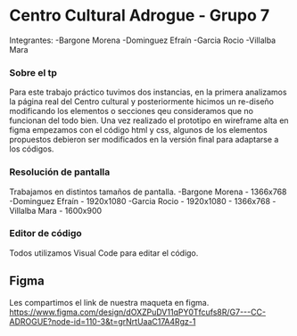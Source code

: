 # Centro Cultural Adrogue - Grupo 7
Integrantes:
            -Bargone Morena
            -Dominguez Efraín
            -Garcia Rocio
            -Villalba Mara
### Sobre el tp
Para este trabajo práctico tuvimos dos instancias, en la primera analizamos la página real del Centro cultural y posteriormente hicimos un re-diseño modificando los elementos o secciones qeu consideramos que no funcionan del todo bien. Una vez realizado el prototipo en wireframe alta en figma empezamos con el código html y css, algunos de los elementos propuestos debieron ser modificados en la versión final para adaptarse a los códigos.

### Resolución de pantalla
Trabajamos en distintos tamaños de pantalla.
            -Bargone Morena - 1366x768
            -Dominguez Efraín - 1920x1080
            -Garcia Rocio - 1920x1080 - 1366x768
            -Villalba Mara - 1600x900

### Editor de código
Todos utilizamos Visual Code para editar el código.

## Figma

Les compartimos el link de nuestra maqueta en figma.
https://www.figma.com/design/dOXZPuDV11qPY0Tfcufs8R/G7---CC-ADROGUE?node-id=110-3&t=grNrtUaaC17A4Rgz-1